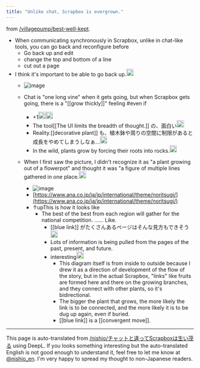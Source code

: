```yaml
---
title: "Unlike chat, Scrapbox is overgrown."
---
```


from [/villagepump/best-well-kept](https://scrapbox.io/villagepump/best-well-kept).
- When communicating synchronously in Scrapbox, unlike in chat-like tools, you can go back and reconfigure before
    - Go back up and edit
    - change the top and bottom of a line
    - cut out a page
- I think it's important to be able to go back up.<img src='https://scrapbox.io/api/pages/villagepump/nishio/icon' alt='/villagepump/nishio.icon' height="19.5"/>
    - ![image](https://gyazo.com/3d087288970450c9967fc9f24f7aaf35/thumb/1000)
    - Chat is "one long vine" when it gets going, but when Scrapbox gets going, there is a "[[grow thickly]]" feeling #even if
        - +1<img src='https://scrapbox.io/api/pages/villagepump/kentnkmr/icon' alt='/villagepump/kentnkmr.icon' height="19.5"/><img src='https://scrapbox.io/api/pages/villagepump/yosider/icon' alt='/villagepump/yosider.icon' height="19.5"/>
        - The tool[[The UI limits the breadth of thought.]] の、面白い<img src='https://scrapbox.io/api/pages/villagepump/inajob/icon' alt='/villagepump/inajob.icon' height="19.5"/>
        - Reality.[[decorative plant]] も、植木鉢や周りの空間に制限があると成長をやめてしまうしなぁ…<img src='https://scrapbox.io/api/pages/villagepump/Mijinko_SD/icon' alt='/villagepump/Mijinko_SD.icon' height="19.5"/>
        - In the wild, plants grow by forcing their roots into rocks.<img src='https://scrapbox.io/api/pages/villagepump/takker/icon' alt='/villagepump/takker.icon' height="19.5"/>

    - When I first saw the picture, I didn't recognize it as "a plant growing out of a flowerpot" and thought it was "a figure of multiple lines gathered in one place.<img src='https://scrapbox.io/api/pages/villagepump/issac/icon' alt='/villagepump/issac.icon' height="19.5"/>
        - ![image](https://gyazo.com/6f4cbd543af26e4f5a4c8217e526dcdf/thumb/1000)
        - [https://www.ana.co.jp/ja/jp/international/theme/noritsugi/](https://www.ana.co.jp/ja/jp/international/theme/noritsugi/)
        - ↑upThis is how it looks like
            - The best of the best from each region will gather for the national competition. ...... Like.
                - [[blue link]] がたくさんあるページはそんな見方もできそう<img src='https://scrapbox.io/api/pages/villagepump/takker/icon' alt='/villagepump/takker.icon' height="19.5"/>
                - Lots of information is being pulled from the pages of the past, present, and future.
                - interesting<img src='https://scrapbox.io/api/pages/villagepump/nishio/icon' alt='/villagepump/nishio.icon' height="19.5"/>
                    - This diagram itself is from inside to outside because I drew it as a direction of development of the flow of the story, but in the actual Scrapbox, "links" like fruits are formed here and there on the growing branches, and they connect with other plants, so it's bidirectional.
                    - The bigger the plant that grows, the more likely the link is to be connected, and the more likely it is to be dug up again, even if buried.
                    - [[blue link]] is a [[convergent move]].

---
This page is auto-translated from [/nishio/チャットと違ってScrapboxは生い茂る](https://scrapbox.io/nishio/チャットと違ってScrapboxは生い茂る) using DeepL. If you looks something interesting but the auto-translated English is not good enough to understand it, feel free to let me know at [@nishio_en](https://twitter.com/nishio_en). I'm very happy to spread my thought to non-Japanese readers.